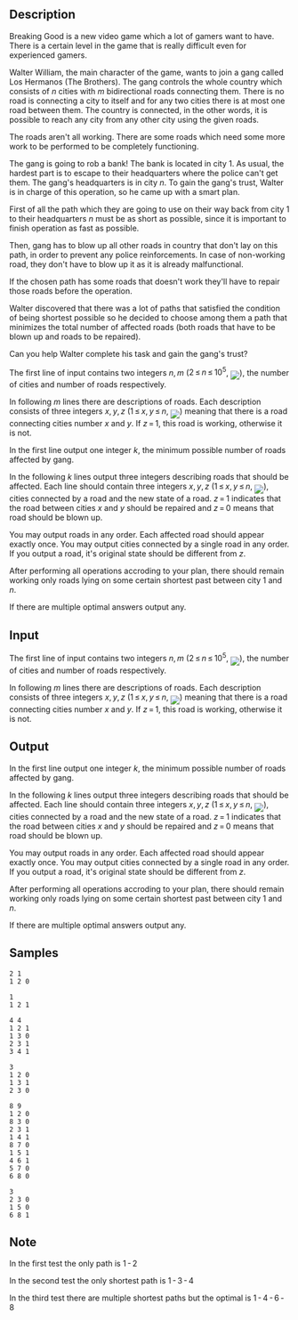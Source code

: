 ## Description

<div><p>Breaking Good is a new video game which a lot of gamers want to have. There is a certain level in the game that is really difficult even for experienced gamers.</p><p>Walter William, the main character of the game, wants to join a gang called Los Hermanos (The Brothers). The gang controls the whole country which consists of <span class="tex-span"><i>n</i></span> cities with <span class="tex-span"><i>m</i></span> bidirectional roads connecting them. There is no road is connecting a city to itself and for any two cities there is at most one road between them. The country is connected, in the other words, it is possible to reach any city from any other city using the given roads. </p><p>The roads aren't all working. There are some roads which need some more work to be performed to be completely functioning.</p><p>The gang is going to rob a bank! The bank is located in city <span class="tex-span">1</span>. As usual, the hardest part is to escape to their headquarters where the police can't get them. The gang's headquarters is in city <span class="tex-span"><i>n</i></span>. To gain the gang's trust, Walter is in charge of this operation, so he came up with a smart plan.</p><p>First of all the path which they are going to use on their way back from city <span class="tex-span">1</span> to their headquarters <span class="tex-span"><i>n</i></span> must be <span class="tex-font-style-underline">as short as possible</span>, since it is important to finish operation as fast as possible.</p><p>Then, gang has to blow up all other roads in country that don't lay on this path, in order to prevent any police reinforcements. In case of non-working road, they don't have to blow up it as it is already malfunctional. </p><p>If the chosen path has some roads that doesn't work they'll have to repair those roads before the operation.</p><p>Walter discovered that there was a lot of paths that satisfied the condition of being shortest possible so he decided to choose among them a path that minimizes the total number of affected roads (both roads that have to be blown up and roads to be repaired).</p><p>Can you help Walter complete his task and gain the gang's trust?</p></div><div class="input-specification"><p>The first line of input contains two integers <span class="tex-span"><i>n</i>, <i>m</i></span> (<span class="tex-span">2 ≤ <i>n</i> ≤ 10<sup class="upper-index">5</sup></span>, <img align="middle" class="tex-formula" src="./27260/file/iVsFi8UZ.png" style="max-width: 100.0%;max-height: 100.0%;">), the number of cities and number of roads respectively.</p><p>In following <span class="tex-span"><i>m</i></span> lines there are descriptions of roads. Each description consists of three integers <span class="tex-span"><i>x</i>, <i>y</i>, <i>z</i></span> (<span class="tex-span">1 ≤ <i>x</i>, <i>y</i> ≤ <i>n</i></span>, <img align="middle" class="tex-formula" src="./27260/file/4Bl3xAvI.png" style="max-width: 100.0%;max-height: 100.0%;">) meaning that there is a road connecting cities number <span class="tex-span"><i>x</i></span> and <span class="tex-span"><i>y</i></span>. If <span class="tex-span"><i>z</i> = 1</span>, this road is working, otherwise it is not.</p></div><div class="output-specification"><p>In the first line output one integer <span class="tex-span"><i>k</i></span>, the minimum possible number of roads affected by gang.</p><p>In the following <span class="tex-span"><i>k</i></span> lines output three integers describing roads that should be affected. Each line should contain three integers <span class="tex-span"><i>x</i>, <i>y</i>, <i>z</i></span> (<span class="tex-span">1 ≤ <i>x</i>, <i>y</i> ≤ <i>n</i></span>, <img align="middle" class="tex-formula" src="./27260/file/m1T8Cz6Q.png" style="max-width: 100.0%;max-height: 100.0%;">), cities connected by a road and the new state of a road. <span class="tex-span"><i>z</i> = 1</span> indicates that the road between cities <span class="tex-span"><i>x</i></span> and <span class="tex-span"><i>y</i></span> should be repaired and <span class="tex-span"><i>z</i> = 0</span> means that road should be blown up. </p><p>You may output roads in any order. Each affected road should appear exactly once. You may output cities connected by a single road in any order. If you output a road, it's original state should be different from <span class="tex-span"><i>z</i></span>.</p><p>After performing all operations accroding to your plan, there should remain working only roads lying on some certain shortest past between city <span class="tex-span">1</span> and <span class="tex-span"><i>n</i></span>.</p><p>If there are multiple optimal answers output any.</p></div>


## Input

<p>The first line of input contains two integers <span class="tex-span"><i>n</i>, <i>m</i></span> (<span class="tex-span">2 ≤ <i>n</i> ≤ 10<sup class="upper-index">5</sup></span>, <img align="middle" class="tex-formula" src="./27260/file/iVsFi8UZ.png" style="max-width: 100.0%;max-height: 100.0%;">), the number of cities and number of roads respectively.</p><p>In following <span class="tex-span"><i>m</i></span> lines there are descriptions of roads. Each description consists of three integers <span class="tex-span"><i>x</i>, <i>y</i>, <i>z</i></span> (<span class="tex-span">1 ≤ <i>x</i>, <i>y</i> ≤ <i>n</i></span>, <img align="middle" class="tex-formula" src="./27260/file/4Bl3xAvI.png" style="max-width: 100.0%;max-height: 100.0%;">) meaning that there is a road connecting cities number <span class="tex-span"><i>x</i></span> and <span class="tex-span"><i>y</i></span>. If <span class="tex-span"><i>z</i> = 1</span>, this road is working, otherwise it is not.</p>


## Output

<p>In the first line output one integer <span class="tex-span"><i>k</i></span>, the minimum possible number of roads affected by gang.</p><p>In the following <span class="tex-span"><i>k</i></span> lines output three integers describing roads that should be affected. Each line should contain three integers <span class="tex-span"><i>x</i>, <i>y</i>, <i>z</i></span> (<span class="tex-span">1 ≤ <i>x</i>, <i>y</i> ≤ <i>n</i></span>, <img align="middle" class="tex-formula" src="./27260/file/m1T8Cz6Q.png" style="max-width: 100.0%;max-height: 100.0%;">), cities connected by a road and the new state of a road. <span class="tex-span"><i>z</i> = 1</span> indicates that the road between cities <span class="tex-span"><i>x</i></span> and <span class="tex-span"><i>y</i></span> should be repaired and <span class="tex-span"><i>z</i> = 0</span> means that road should be blown up. </p><p>You may output roads in any order. Each affected road should appear exactly once. You may output cities connected by a single road in any order. If you output a road, it's original state should be different from <span class="tex-span"><i>z</i></span>.</p><p>After performing all operations accroding to your plan, there should remain working only roads lying on some certain shortest past between city <span class="tex-span">1</span> and <span class="tex-span"><i>n</i></span>.</p><p>If there are multiple optimal answers output any.</p>


## Samples

```input1
2 1
1 2 0

```

```output1
1
1 2 1

```






```input2
4 4
1 2 1
1 3 0
2 3 1
3 4 1

```

```output2
3
1 2 0
1 3 1
2 3 0

```






```input3
8 9
1 2 0
8 3 0
2 3 1
1 4 1
8 7 0
1 5 1
4 6 1
5 7 0
6 8 0

```

```output3
3
2 3 0
1 5 0
6 8 1

```




## Note

<p>In the first test the only path is <span class="tex-span">1 - 2</span></p><p>In the second test the only shortest path is <span class="tex-span">1 - 3 - 4</span></p><p>In the third test there are multiple shortest paths but the optimal is <span class="tex-span">1 - 4 - 6 - 8</span></p>

